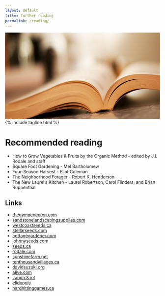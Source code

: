 ```yaml
---
layout: default
title: further reading
permalink: /reading/
---
```


<div id="top-img">
	<img src="/img/main-book.jpg" alt="" width="705" height="280" />
	{% include tagline.html %}
</div>

# Recommended reading

*   How to Grow Vegetables &amp; Fruits by the Organic Method - edited by J.I. Rodale and staff
*   Square Foot Gardening - Mel Bartholomew
*   Four-Season Harvest - Eliot Coleman
*   The Neighborhood Forager - Robert K. Henderson
*   The New Laurel’s Kitchen - Laurel Robertson, Carol Flinders, and Brian Ruppenthal

## Links

*   [thegympenticton.com](http://thegympenticton.com)
*   [sandstonelandscapingsupplies.com](http://sandstonelandscapingsupplies.com)
*   [westcoastseeds.ca](http://westcoastseeds.ca)
*   [stellarseeds.com](http://stellarseeds.com)
*   [cottagegardener.com](http://cottagegardener.com)
*   [johnnyseeds.com](http://johnnyseeds.com)
*   [seeds.ca](http://seeds.ca)
*   [rodale.com](http://rodale.com)
*   [sunshinefarm.net](http://sunshinefarm.net)
*   [tenthousandvillages.ca](http://tenthousandvillages.ca)
*   [davidsuzuki.org](http://davidsuzuki.org)
*   [alive.com](http://alive.com)
*   [zando & jot](http://zandoandjot.com)
*   [elidupuis](http://elidupuis.com)
*   [hardhittinggames.ca](http://hardhittinggames.ca)